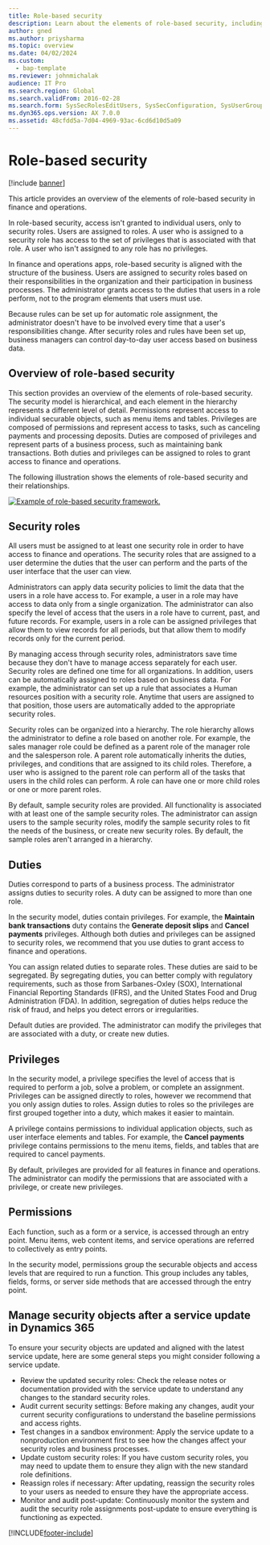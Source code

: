 ```yaml
---
title: Role-based security
description: Learn about the elements of role-based security, including overviews of security roles, duties, privileges, and permissions.
author: gned
ms.author: priysharma
ms.topic: overview
ms.date: 04/02/2024
ms.custom: 
  - bap-template
ms.reviewer: johnmichalak
audience: IT Pro
ms.search.region: Global
ms.search.validFrom: 2016-02-28
ms.search.form: SysSecRolesEditUsers, SysSecConfiguration, SysUserGroupInfo, SysSecRoleExcludeUsers
ms.dyn365.ops.version: AX 7.0.0
ms.assetid: 48cfdd5a-7d04-4969-93ac-6cd6d10d5a09
---
```


# Role-based security

[!include [banner](../includes/banner.md)]

This article provides an overview of the elements of role-based security in finance and operations. 

In role-based security, access isn't granted to individual users, only to security roles. Users are assigned to roles. A user who is assigned to a security role has access to the set of privileges that is associated with that role. A user who isn't assigned to any role has no privileges. 

In finance and operations apps, role-based security is aligned with the structure of the business. Users are assigned to security roles based on their responsibilities in the organization and their participation in business processes. The administrator grants access to the duties that users in a role perform, not to the program elements that users must use. 

Because rules can be set up for automatic role assignment, the administrator doesn't have to be involved every time that a user's responsibilities change. After security roles and rules have been set up, business managers can control day-to-day user access based on business data.

## Overview of role-based security

This section provides an overview of the elements of role-based security. The security model is hierarchical, and each element in the hierarchy represents a different level of detail. Permissions represent access to individual securable objects, such as menu items and tables. Privileges are composed of permissions and represent access to tasks, such as canceling payments and processing deposits. Duties are composed of privileges and represent parts of a business process, such as maintaining bank transactions. Both duties and privileges can be assigned to roles to grant access to finance and operations. 

The following illustration shows the elements of role-based security and their relationships. 

[![Example of role-based security framework.](./media/rbs.png)](./media/rbs.png)

## Security roles

All users must be assigned to at least one security role in order to have access to finance and operations. The security roles that are assigned to a user determine the duties that the user can perform and the parts of the user interface that the user can view. 

Administrators can apply data security policies to limit the data that the users in a role have access to. For example, a user in a role may have access to data only from a single organization. The administrator can also specify the level of access that the users in a role have to current, past, and future records. For example, users in a role can be assigned privileges that allow them to view records for all periods, but that allow them to modify records only for the current period. 

By managing access through security roles, administrators save time because they don't have to manage access separately for each user. Security roles are defined one time for all organizations. In addition, users can be automatically assigned to roles based on business data. For example, the administrator can set up a rule that associates a Human resources position with a security role. Anytime that users are assigned to that position, those users are automatically added to the appropriate security roles. 

Security roles can be organized into a hierarchy. The role hierarchy allows the administrator to define a role based on another role. For example, the sales manager role could be defined as a parent role of the manager role and the salesperson role. A parent role automatically inherits the duties, privileges, and conditions that are assigned to its child roles. Therefore, a user who is assigned to the parent role can perform all of the tasks that users in the child roles can perform. A role can have one or more child roles or one or more parent roles. 

By default, sample security roles are provided. All functionality is associated with at least one of the sample security roles. The administrator can assign users to the sample security roles, modify the sample security roles to fit the needs of the business, or create new security roles. By default, the sample roles aren't arranged in a hierarchy.

## Duties
Duties correspond to parts of a business process. The administrator assigns duties to security roles. A duty can be assigned to more than one role. 

In the security model, duties contain privileges. For example, the **Maintain bank transactions** duty contains the **Generate deposit slips** and **Cancel payments** privileges. Although both duties and privileges can be assigned to security roles, we recommend that you use duties to grant access to finance and operations. 

You can assign related duties to separate roles. These duties are said to be segregated. By segregating duties, you can better comply with regulatory requirements, such as those from Sarbanes-Oxley (SOX), International Financial Reporting Standards (IFRS), and the United States Food and Drug Administration (FDA). In addition, segregation of duties helps reduce the risk of fraud, and helps you detect errors or irregularities. 

Default duties are provided. The administrator can modify the privileges that are associated with a duty, or create new duties.

## Privileges
In the security model, a privilege specifies the level of access that is required to perform a job, solve a problem, or complete an assignment. Privileges can be assigned directly to roles, however we recommend that you only assign duties to roles. Assign duties to roles so the privileges are first grouped together into a duty, which makes it easier to maintain. 

A privilege contains permissions to individual application objects, such as user interface elements and tables. For example, the **Cancel payments** privilege contains permissions to the menu items, fields, and tables that are required to cancel payments. 

By default, privileges are provided for all features in finance and operations. The administrator can modify the permissions that are associated with a privilege, or create new privileges.

## Permissions
Each function, such as a form or a service, is accessed through an entry point. Menu items, web content items, and service operations are referred to collectively as entry points. 

In the security model, permissions group the securable objects and access levels that are required to run a function. This group includes any tables, fields, forms, or server side methods that are accessed through the entry point.

## Manage security objects after a service update in Dynamics 365
To ensure your security objects are updated and aligned with the latest service update, here are some general steps you might consider following a service update.

- Review the updated security roles: Check the release notes or documentation provided with the service update to understand any changes to the standard security roles.
- Audit current security settings: Before making any changes, audit your current security configurations to understand the baseline permissions and access rights.
- Test changes in a sandbox environment: Apply the service update to a nonproduction environment first to see how the changes affect your security roles and business processes.
- Update custom security roles: If you have custom security roles, you may need to update them to ensure they align with the new standard role definitions.
- Reassign roles if necessary: After updating, reassign the security roles to your users as needed to ensure they have the appropriate access.
- Monitor and audit post-update: Continuously monitor the system and audit the security role assignments post-update to ensure everything is functioning as expected.


[!INCLUDE[footer-include](../../../includes/footer-banner.md)]
